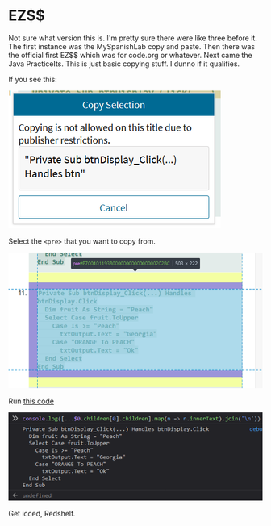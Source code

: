 # EZ$$

Not sure what version this is.
I'm pretty sure there were like three before it.
The first instance was the MySpanishLab copy and paste.
Then there was the official first EZ$$ which was for code.org or whatever.
Next came the Java PracticeIts.
This is just basic copying stuff.
I dunno if it qualifies.

If you see this:

![](2020-07-16-17-18-46.png)

Select the `<pre>` that you want to copy from.

![](2020-07-16-17-20-07.png)

Run [this code](./copyTextFromTextbook.js)

![](2020-07-16-17-21-05.png)

Get icced, Redshelf.
